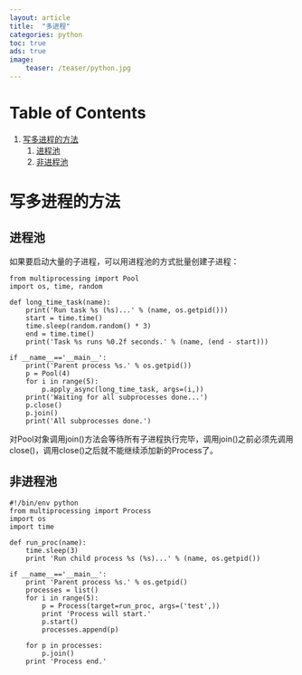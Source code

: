```yaml
---
layout: article
title:  "多进程"
categories: python
toc: true
ads: true
image:
    teaser: /teaser/python.jpg
---
```


# Table of Contents

1.  [写多进程的方法](#orgcb28337)
    1.  [进程池](#orgd86808a)
    2.  [非进程池](#orgd7c8749)


<a id="orgcb28337"></a>

# 写多进程的方法


<a id="orgd86808a"></a>

## 进程池

如果要启动大量的子进程，可以用进程池的方式批量创建子进程：

    from multiprocessing import Pool
    import os, time, random
    
    def long_time_task(name):
        print('Run task %s (%s)...' % (name, os.getpid()))
        start = time.time()
        time.sleep(random.random() * 3)
        end = time.time()
        print('Task %s runs %0.2f seconds.' % (name, (end - start)))
    
    if __name__=='__main__':
        print('Parent process %s.' % os.getpid())
        p = Pool(4)
        for i in range(5):
            p.apply_async(long_time_task, args=(i,))
        print('Waiting for all subprocesses done...')
        p.close()
        p.join()
        print('All subprocesses done.')

对Pool对象调用join()方法会等待所有子进程执行完毕，调用join()之前必须先调用close()，调用close()之后就不能继续添加新的Process了。


<a id="orgd7c8749"></a>

## 非进程池

    #!/bin/env python
    from multiprocessing import Process
    import os
    import time
    
    def run_proc(name):
        time.sleep(3)
        print 'Run child process %s (%s)...' % (name, os.getpid())
    
    if __name__=='__main__':
        print 'Parent process %s.' % os.getpid()
        processes = list()
        for i in range(5):
            p = Process(target=run_proc, args=('test',))
            print 'Process will start.'
            p.start()
            processes.append(p)
    
        for p in processes:
            p.join()
        print 'Process end.'

